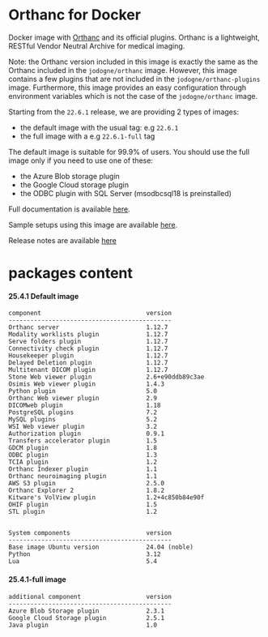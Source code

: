# Orthanc for Docker
Docker image with [Orthanc](https://www.orthanc-server.com/) and its official plugins. Orthanc is a lightweight, RESTful Vendor Neutral Archive for medical imaging.

Note: the Orthanc version included in this image is exactly the same as the Orthanc included in the `jodogne/orthanc` image.  However,
this image contains a few plugins that are not included in the `jodogne/orthanc-plugins` image.  Furthermore,
this image provides an easy configuration through environment variables which is not the case of the `jodogne/orthanc` image.

Starting from the `22.6.1` release, we are providing 2 types of images:
  - the default image with the usual tag: e.g `22.6.1`
  - the full image with a e.g `22.6.1-full` tag

The default image is suitable for 99.9% of users.
You should use the full image only if you need to use one of these:
  - the Azure Blob storage plugin
  - the Google Cloud storage plugin
  - the ODBC plugin with SQL Server (msodbcsql18 is preinstalled)

Full documentation is available [here](https://book.orthanc-server.com/users/docker-orthancteam.html).

Sample setups using this image are available [here](https://github.com/orthanc-server/orthanc-setup-samples/).

Release notes are available [here](https://github.com/orthanc-server/orthanc-builder/blob/master/release-notes-docker-images.md)


# packages content

#### 25.4.1 Default image
```
component                             version
---------------------------------------------
Orthanc server                        1.12.7
Modality worklists plugin             1.12.7
Serve folders plugin                  1.12.7
Connectivity check plugin             1.12.7
Housekeeper plugin                    1.12.7
Delayed Deletion plugin               1.12.7
Multitenant DICOM plugin              1.12.7
Stone Web viewer plugin               2.6+e90ddb89c3ae
Osimis Web viewer plugin              1.4.3
Python plugin                         5.0
Orthanc Web viewer plugin             2.9
DICOMweb plugin                       1.18
PostgreSQL plugins                    7.2
MySQL plugins                         5.2
WSI Web viewer plugin                 3.2
Authorization plugin                  0.9.1
Transfers accelerator plugin          1.5
GDCM plugin                           1.8
ODBC plugin                           1.3
TCIA plugin                           1.2
Orthanc Indexer plugin                1.1
Orthanc neuroimaging plugin           1.1
AWS S3 plugin                         2.5.0
Orthanc Explorer 2                    1.8.2
Kitware's VolView plugin              1.2+4c850b84e90f
OHIF plugin                           1.5
STL plugin                            1.2


System components                     version
---------------------------------------------
Base image Ubuntu version             24.04 (noble)
Python                                3.12
Lua                                   5.4

```

#### 25.4.1-full image
```
additional component                  version
---------------------------------------------
Azure Blob Storage plugin             2.3.1
Google Cloud Storage plugin           2.5.1
Java plugin                           1.0
````
